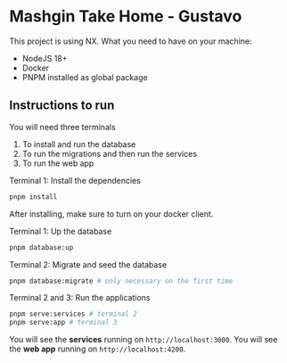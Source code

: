 # Mashgin Take Home - Gustavo

This project is using NX. What you need to have on your machine:

- NodeJS 18+
- Docker
- PNPM installed as global package

## Instructions to run

You will need three terminals

1. To install and run the database
2. To run the migrations and then run the services
3. To run the web app

Terminal 1: Install the dependencies

```bash
pnpm install
```

After installing, make sure to turn on your docker client.

Terminal 1: Up the database

```bash
pnpm database:up
```

Terminal 2: Migrate and seed the database

```bash
pnpm database:migrate # only necessary on the first time
```

Terminal 2 and 3: Run the applications

```bash
pnpm serve:services # terminal 2
pnpm serve:app # terminal 3
```

You will see the **services** running on `http://localhost:3000`.
You will see the **web app** running on `http://localhost:4200`.
